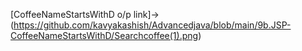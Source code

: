 [CoffeeNameStartsWithD o/p link]->(https://github.com/kavyakashish/Advancedjava/blob/main/9b.JSP-CoffeeNameStartsWithD/Searchcoffee(1).png)

